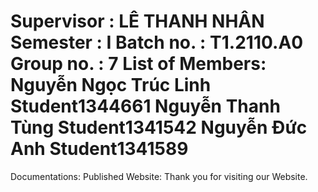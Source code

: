 Supervisor : LÊ THANH NHÂN
Semester : I
Batch no. : T1.2110.A0
Group no. : 7
List of Members:
Nguyễn Ngọc Trúc Linh	Student1344661
Nguyễn Thanh Tùng	Student1341542
Nguyễn Đức Anh	Student1341589
=====================================
Documentations: 
Published Website:
Thank you for visiting our Website.
